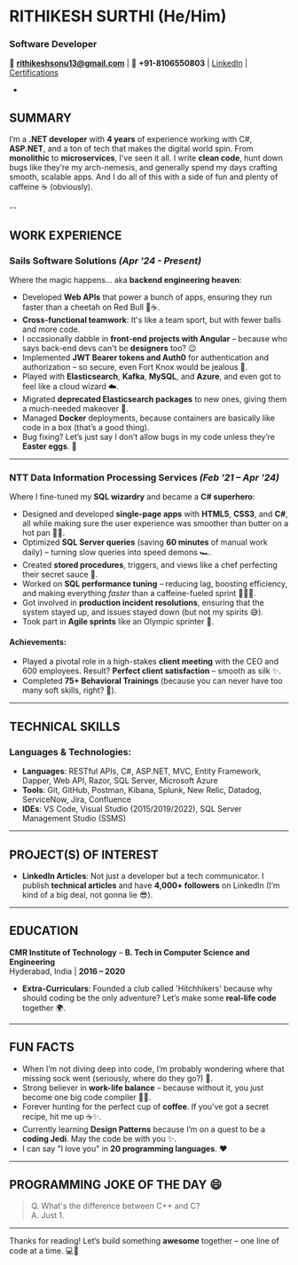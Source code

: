 # **RITHIKESH SURTHI** (He/Him)  
### **Software Developer**  
📧 **rithikeshsonu13@gmail.com** | 📱 **+91-8106550803** | [LinkedIn](https://www.linkedin.com/in/rithikesh-surthi) | [Certifications](#)

-

## **SUMMARY**

I’m a **.NET developer** with **4 years** of experience working with C#, **ASP.NET**, and a ton of tech that makes the digital world spin. From **monolithic** to **microservices**, I've seen it all. I write **clean code**, hunt down bugs like they’re my arch-nemesis, and generally spend my days crafting smooth, scalable apps. And I do all of this with a side of fun and plenty of caffeine ☕ (obviously).

--

## **WORK EXPERIENCE**

### **Sails Software Solutions** *(Apr '24 - Present)*  
Where the magic happens… aka **backend engineering heaven**:

- Developed **Web APIs** that power a bunch of apps, ensuring they run faster than a cheetah on Red Bull 🐆☕.
- **Cross-functional teamwork**: It's like a team sport, but with fewer balls and more code.
- I occasionally dabble in **front-end projects with Angular** – because who says back-end devs can't be **designers** too? 😉
- Implemented **JWT Bearer tokens and Auth0** for authentication and authorization – so secure, even Fort Knox would be jealous 🔐.
- Played with **Elasticsearch**, **Kafka**, **MySQL**, and **Azure**, and even got to feel like a cloud wizard ☁️.
- Migrated **deprecated Elasticsearch packages** to new ones, giving them a much-needed makeover 💅.
- Managed **Docker** deployments, because containers are basically like code in a box (that’s a good thing).
- Bug fixing? Let’s just say I don’t allow bugs in my code unless they’re **Easter eggs**. 🐞

---

### **NTT Data Information Processing Services** *(Feb '21 – Apr '24)*  
Where I fine-tuned my **SQL wizardry** and became a **C# superhero**:

- Designed and developed **single-page apps** with **HTML5**, **CSS3**, and **C#**, all while making sure the user experience was smoother than butter on a hot pan 🍞🧈.
- Optimized **SQL Server queries** (saving **60 minutes** of manual work daily) – turning slow queries into speed demons 🏎️.
- Created **stored procedures**, triggers, and views like a chef perfecting their secret sauce 🍲.
- Worked on **SQL performance tuning** – reducing lag, boosting efficiency, and making everything *faster* than a caffeine-fueled sprint 🏃‍♂️💨.
- Got involved in **production incident resolutions**, ensuring that the system stayed up, and issues stayed down (but not my spirits 😅).
- Took part in **Agile sprints** like an Olympic sprinter 🏅.

#### **Achievements**:  
- Played a pivotal role in a high-stakes **client meeting** with the CEO and 600 employees. Result? **Perfect client satisfaction** – smooth as silk ✨.
- Completed **75+ Behavioral Trainings** (because you can never have too many soft skills, right? 💼).

---

## **TECHNICAL SKILLS**

### **Languages & Technologies**:
- **Languages**: RESTful APIs, C#, ASP.NET, MVC, Entity Framework, Dapper, Web API, Razor, SQL Server, Microsoft Azure
- **Tools**: Git, GitHub, Postman, Kibana, Splunk, New Relic, Datadog, ServiceNow, Jira, Confluence
- **IDEs**: VS Code, Visual Studio (2015/2019/2022), SQL Server Management Studio (SSMS)

---

## **PROJECT(S) OF INTEREST**  

- **LinkedIn Articles**: Not just a developer but a tech communicator. I publish **technical articles** and have **4,000+ followers** on LinkedIn (I’m kind of a big deal, not gonna lie 😎).

---

## **EDUCATION**

**CMR Institute of Technology** – **B. Tech in Computer Science and Engineering**  
Hyderabad, India | **2016 – 2020**  

- **Extra-Curriculars**: Founded a club called 'Hitchhikers' because why should coding be the only adventure? Let’s make some **real-life code** together 🌍.

---

## **FUN FACTS**  

- When I’m not diving deep into code, I’m probably wondering where that missing sock went (seriously, where do they go?) 🧦.
- Strong believer in **work-life balance** – because without it, you just become one big code compiler 🧑‍💻.
- Forever hunting for the perfect cup of **coffee**. If you’ve got a secret recipe, hit me up ☕✨.
- Currently learning **Design Patterns** because I’m on a quest to be a **coding Jedi**. May the code be with you ✨.
- I can say "I love you" in **20 programming languages**. ❤️

---

## **PROGRAMMING JOKE OF THE DAY** 😄

> Q. What's the difference between C++ and C?  
> A. Just 1.


---

Thanks for reading! Let’s build something **awesome** together – one line of code at a time. 💻🚀
